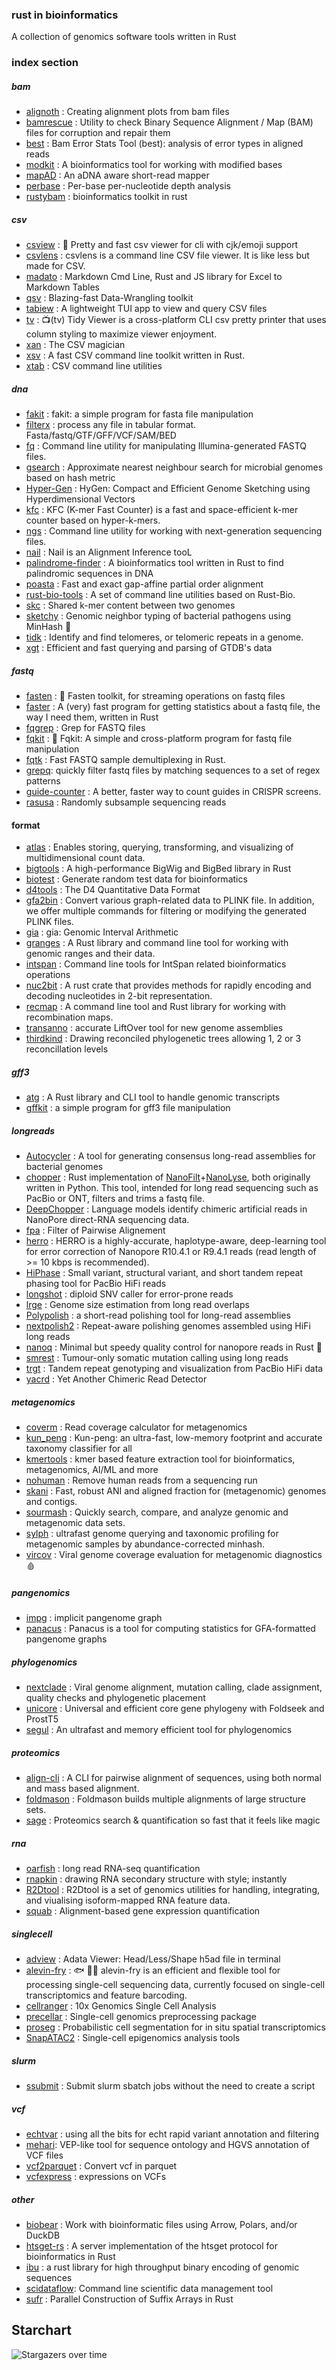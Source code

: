 ### rust in bioinformatics

A collection of genomics software tools written in Rust



### index section

##### bam
- [alignoth](https://github.com/alignoth/alignoth) : Creating alignment plots from bam files
- [bamrescue](https://github.com/arkanosis/bamrescue) : Utility to check Binary Sequence Alignment / Map (BAM) files for corruption and repair them
- [best](https://github.com/google/best) : Bam Error Stats Tool (best): analysis of error types in aligned reads
- [modkit](https://github.com/nanoporetech/modkit) : A bioinformatics tool for working with modified bases
- [mapAD](https://github.com/mpieva/mapAD) : An aDNA aware short-read mapper
- [perbase](https://github.com/sstadick/perbase) : Per-base per-nucleotide depth analysis
- [rustybam](https://github.com/mrvollger/rustybam) : bioinformatics toolkit in rust

##### csv

- [csview](https://github.com/wfxr/csview) : 📠 Pretty and fast csv viewer for cli with cjk/emoji support
- [csvlens](https://github.com/YS-L/csvlens) : csvlens is a command line CSV file viewer. It is like less but made for CSV.
- [madato](https://github.com/inosion/madato) : Markdown Cmd Line, Rust and JS library for Excel to Markdown Tables
- [qsv](https://github.com/dathere/qsv) : Blazing-fast Data-Wrangling toolkit
- [tabiew](https://github.com/shshemi/tabiew) : A lightweight TUI app to view and query CSV files
- [tv](https://github.com/alexhallam/tv) : 📺(tv) Tidy Viewer is a cross-platform CLI csv pretty printer that uses column styling to maximize viewer enjoyment.
- [xan](https://github.com/medialab/xan) : The CSV magician
- [xsv](https://github.com/BurntSushi/xsv) : A fast CSV command line toolkit written in Rust.  
- [xtab](https://github.com/sharkLoc/xtab) : CSV command line utilities

##### dna

- [fakit](https://github.com/sharkLoc/fakit) : fakit: a simple program for fasta file manipulation
- [filterx](https://github.com/dwpeng/filterx) : process any file in tabular format. Fasta/fastq/GTF/GFF/VCF/SAM/BED
- [fq](https://github.com/stjude-rust-labs/fq) : Command line utility for manipulating Illumina-generated FASTQ files.
- [gsearch](https://github.com/jean-pierreboth/gsearch) : Approximate nearest neighbour search for microbial genomes based on hash metric
- [Hyper-Gen](https://github.com/wh-xu/Hyper-Gen) : HyGen: Compact and Efficient Genome Sketching using Hyperdimensional Vectors
- [kfc](https://github.com/lrobidou/KFC) : KFC (K-mer Fast Counter) is a fast and space-efficient k-mer counter based on hyper-k-mers.
- [ngs](https://github.com/stjude-rust-labs/ngs) : Command line utility for working with next-generation sequencing files.
- [nail](https://github.com/TravisWheelerLab/nail) : Nail is an Alignment Inference tooL
- [palindrome-finder](https://github.com/brianli314/palindrome-finder) : A bioinformatics tool written in Rust to find palindromic sequences in DNA
- [poasta](https://github.com/broadinstitute/poasta) : Fast and exact gap-affine partial order alignment
- [rust-bio-tools](https://github.com/rust-bio/rust-bio-tools) : A set of command line utilities based on Rust-Bio.
- [skc](https://github.com/mbhall88/skc) : Shared k-mer content between two genomes
- [sketchy](https://github.com/esteinig/sketchy) : Genomic neighbor typing of bacterial pathogens using MinHash 🐀
- [tidk](https://github.com/tolkit/telomeric-identifier) : Identify and find telomeres, or telomeric repeats in a genome.
- [xgt](https://github.com/Ebedthan/xgt) : Efficient and fast querying and parsing of GTDB's data

##### fastq

- [fasten](https://github.com/lskatz/fasten) : 👷 Fasten toolkit, for streaming operations on fastq files
- [faster](https://github.com/angelovangel/faster) :  A (very) fast program for getting statistics about a fastq file, the way I need them, written in Rust
- [fqgrep](https://github.com/fulcrumgenomics/fqgrep) : Grep for FASTQ files
- [fqkit](https://github.com/sharkLoc/fqkit) : 🦀 Fqkit: A simple and cross-platform program for fastq file manipulation  
- [fqtk](https://github.com/fulcrumgenomics/fqtk) : Fast FASTQ sample demultiplexing in Rust.
- [grepq](https://github.com/rbfinch/grepq): quickly filter fastq files by matching sequences to a set of regex patterns
- [guide-counter](https://github.com/fulcrumgenomics/guide-counter) : A better, faster way to count guides in CRISPR screens.
- [rasusa](https://github.com/mbhall88/rasusa) : Randomly subsample sequencing reads

#### format
- [atlas](https://github.com/stjude-rust-labs/atlas) : Enables storing, querying, transforming, and visualizing of multidimensional count data.
- [bigtools](https://github.com/jackh726/bigtools) : A high-performance BigWig and BigBed library in Rust
- [biotest](https://github.com/natir/biotest) : Generate random test data for bioinformatics
- [d4tools](https://github.com/38/d4-format) : The D4 Quantitative Data Format
- [gfa2bin](https://github.com/MoinSebi/gfa2bin) : Convert various graph-related data to PLINK file. In addition, we offer multiple commands for filtering or modifying the generated PLINK files.
- [gia](https://github.com/noamteyssier/gia) : gia: Genomic Interval Arithmetic
- [granges](https://github.com/vsbuffalo/granges) : A Rust library and command line tool for working with genomic ranges and their data.
- [intspan](https://github.com/wang-q/intspan) : Command line tools for IntSpan related bioinformatics operations
- [nuc2bit](https://github.com/natir/nuc2bit) : A rust crate that provides methods for rapidly encoding and decoding nucleotides in 2-bit representation.
- [recmap](https://github.com/vsbuffalo/recmap) : A command line tool and Rust library for working with recombination maps.
- [transanno](https://github.com/informationsea/transanno) : accurate LiftOver tool for new genome assemblies
- [thirdkind](https://github.com/simonpenel/thirdkind) : Drawing reconciled phylogenetic trees allowing 1, 2 or 3 reconcillation levels


##### gff3

- [atg](https://github.com/anergictcell/atg) : A Rust library and CLI tool to handle genomic transcripts   
- [gffkit](https://github.com/sharkloc/gffkit) : a simple program for gff3 file manipulation

##### longreads

- [Autocycler](https://github.com/rrwick/Autocycler) : A tool for generating consensus long-read assemblies for bacterial genomes
- [chopper](https://github.com/wdecoster/chopper) : Rust implementation of [NanoFilt](https://github.com/wdecoster/nanofilt)+[NanoLyse](https://github.com/wdecoster/nanolyse), both originally written in Python. This tool, intended for long read sequencing such as PacBio or ONT, filters and trims a fastq file.
- [DeepChopper](https://github.com/ylab-hi/DeepChopper) : Language models identify chimeric artificial reads in NanoPore direct-RNA sequencing data.
- [fpa](https://github.com/natir/fpa) : Filter of Pairwise Alignement
- [herro](https://github.com/lbcb-sci/herro) : HERRO is a highly-accurate, haplotype-aware, deep-learning tool for error correction of Nanopore R10.4.1 or R9.4.1 reads (read length of >= 10 kbps is recommended).
- [HiPhase](https://github.com/PacificBiosciences/HiPhase) : Small variant, structural variant, and short tandem repeat phasing tool for PacBio HiFi reads
- [longshot](https://github.com/pjedge/longshot) : diploid SNV caller for error-prone reads
- [lrge](https://github.com/mbhall88/lrge) : Genome size estimation from long read overlaps
- [Polypolish](https://github.com/rrwick/Polypolish) : a short-read polishing tool for long-read assemblies
- [nextpolish2](https://github.com/Nextomics/NextPolish2) : Repeat-aware polishing genomes assembled using HiFi long reads
- [nanoq](https://github.com/esteinig/nanoq) : Minimal but speedy quality control for nanopore reads in Rust 🐻
- [smrest](https://github.com/jts/smrest) : Tumour-only somatic mutation calling using long reads
- [trgt](https://github.com/PacificBiosciences/trgt) : Tandem repeat genotyping and visualization from PacBio HiFi data
- [yacrd](https://github.com/natir/yacrd) : Yet Another Chimeric Read Detector



##### metagenomics

- [coverm](https://github.com/wwood/CoverM) : Read coverage calculator for metagenomics
- [kun_peng](https://github.com/eric9n/Kun-peng) : Kun-peng: an ultra-fast, low-memory footprint and accurate taxonomy classifier for all
- [kmertools](https://github.com/anuradhawick/kmertools) : kmer based feature extraction tool for bioinformatics, metagenomics, AI/ML and more
- [nohuman](https://github.com/mbhall88/nohuman) : Remove human reads from a sequencing run
- [skani](https://github.com/bluenote-1577/skani) : Fast, robust ANI and aligned fraction for (metagenomic) genomes and contigs.
- [sourmash](https://github.com/sourmash-bio/sourmash) : Quickly search, compare, and analyze genomic and metagenomic data sets.
- [sylph](https://github.com/bluenote-1577/sylph) : ultrafast genome querying and taxonomic profiling for metagenomic samples by abundance-corrected minhash.
- [vircov](https://github.com/esteinig/vircov) : Viral genome coverage evaluation for metagenomic diagnostics 🩸

##### pangenomics

- [impg](https://github.com/pangenome/impg) : implicit pangenome graph
- [panacus](https://github.com/marschall-lab/panacus) : Panacus is a tool for computing statistics for GFA-formatted pangenome graphs

##### phylogenomics

- [nextclade](https://github.com/nextstrain/nextclade) : Viral genome alignment, mutation calling, clade assignment, quality checks and phylogenetic placement
- [unicore](https://github.com/steineggerlab/unicore) : Universal and efficient core gene phylogeny with Foldseek and ProstT5 
- [segul](https://github.com/hhandika/segul) : An ultrafast and memory efficient tool for phylogenomics

##### proteomics

- [align-cli](https://github.com/snijderlab/align-cli) : A CLI for pairwise alignment of sequences, using both normal and mass based alignment.
- [foldmason](https://github.com/steineggerlab/foldmason) : Foldmason builds multiple alignments of large structure sets.
- [sage](https://github.com/lazear/sage) : Proteomics search & quantification so fast that it feels like magic

##### rna
- [oarfish](https://github.com/COMBINE-lab/oarfish) : long read RNA-seq quantification
- [rnapkin](https://github.com/ukmrs/rnapkin) : drawing RNA secondary structure with style; instantly
- [R2Dtool](https://github.com/comprna/R2Dtool) : R2Dtool is a set of genomics utilities for handling, integrating, and viualising isoform-mapped RNA feature data.
- [squab](https://github.com/zaeleus/squab) : Alignment-based gene expression quantification

##### singlecell

- [adview](https://github.com/JianYang-Lab/adview) : Adata Viewer: Head/Less/Shape h5ad file in terminal
- [alevin-fry](https://github.com/COMBINE-lab/alevin-fry) : 🐟 🔬🦀 alevin-fry is an efficient and flexible tool for processing single-cell sequencing data, currently focused on single-cell transcriptomics and feature barcoding.
- [cellranger](https://github.com/10XGenomics/cellranger) : 10x Genomics Single Cell Analysis
- [precellar](https://github.com/regulatory-genomics/precellar) : Single-cell genomics preprocessing package
- [proseg](https://github.com/dcjones/proseg) : Probabilistic cell segmentation for in situ spatial transcriptomics
- [SnapATAC2](https://github.com/kaizhang/SnapATAC2) : Single-cell epigenomics analysis tools

##### slurm

- [ssubmit](https://github.com/mbhall88/ssubmit) : Submit slurm sbatch jobs without the need to create a script

##### vcf

- [echtvar](https://github.com/brentp/echtvar) : using all the bits for echt rapid variant annotation and filtering
- [mehari](https://github.com/varfish-org/mehari): VEP-like tool for sequence ontology and HGVS annotation of VCF files
- [vcf2parquet](https://github.com/natir/vcf2parquet) : Convert vcf in parquet
- [vcfexpress](https://github.com/brentp/vcfexpress) : expressions on VCFs

##### other
- [biobear](https://github.com/wheretrue/biobear) : Work with bioinformatic files using Arrow, Polars, and/or DuckDB
- [htsget-rs](https://github.com/umccr/htsget-rs) : A server implementation of the htsget protocol for bioinformatics in Rust
- [ibu](https://github.com/noamteyssier/ibu) : a rust library for high throughput binary encoding of genomic sequences
- [scidataflow](https://github.com/vsbuffalo/scidataflow): Command line scientific data management tool
- [sufr](https://github.com/TravisWheelerLab/sufr) : Parallel Construction of Suffix Arrays in Rust




## Starchart
<img src="https://starchart.cc/sharkLoc/rust-in-bioinformatics.svg" alt="Stargazers over time" style="max-width: 100%">

